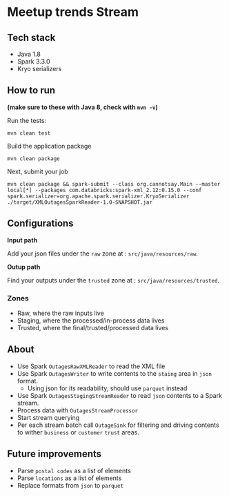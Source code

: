 # Meetup trends Stream

## Tech stack

- Java 1.8
- Spark 3.3.0
- Kryo serializers

## How to run
__(make sure to these with Java 8, check with `mvn -v`)__

Run the tests:
```shell
mvn clean test
```

Build the application package
```shell
mvn clean package
```

Next, submit your job
```shell
mvn clean package && spark-submit --class org.cannotsay.Main --master local[*] --packages com.databricks:spark-xml_2.12:0.15.0 --conf spark.serializer=org.apache.spark.serializer.KryoSerializer ./target/XMLOutagesSparkReader-1.0-SNAPSHOT.jar
```

## Configurations

__Input path__

Add your json files under the `raw` zone at : `src/java/resources/raw`.

__Outup path__

Find your outputs under the `trusted` zone at : `src/java/resources/trusted`.

### Zones

- Raw, where the raw inputs live
- Staging, where the processed/in-process data lives
- Trusted, where the final/trusted/processed data lives

## About

- Use Spark `OutagesRawXMLReader` to read the XML file 
- Use Spark `OutagesWriter` to write contents to the `staing` area in `json` format. 
  - Using json for its readability, should use `parquet` instead
- Use Spark `OutagesStagingStreamReader` to read `json` contents to a Spark stream.
- Process data with `OutagesStreamProcessor`
- Start stream querying
- Per each stream batch call `OutageSink` for filtering and driving contents to wither `business` or `customer` `trust` areas.

## Future improvements

- Parse `postal codes` as a list of elements
- Parse `locations` as a list of elements
- Replace formats from `json` to `parquet`
